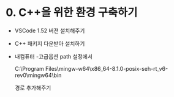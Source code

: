 # 0. C++을 위한 환경 구축하기

- VSCode 1.52 버젼 설치해주기

- C++ 패키지 다운받아 설치하기 

- 내컴퓨터 -고급옵션 path 설정에서 

  C:\Program Files\mingw-w64\x86_64-8.1.0-posix-seh-rt_v6-rev0\mingw64\bin 

  경로 추가해주기 